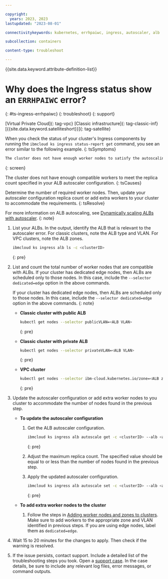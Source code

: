 ```yaml
---

copyright: 
  years: 2023, 2023
lastupdated: "2023-08-01"

connectivitykeywords: kubernetes, errhpaiwc, ingress, autoscaler, alb

subcollection: containers

content-type: troubleshoot

---
```


{{site.data.keyword.attribute-definition-list}}

# Why does the Ingress status show an `ERRHPAIWC` error?
{: #ts-ingress-errhpaiwc}
{: troubleshoot}
{: support}

[Virtual Private Cloud]{: tag-vpc} [Classic infrastructure]{: tag-classic-inf} [{{site.data.keyword.satelliteshort}}]{: tag-satellite}

When you check the status of your cluster's Ingress components by running the `ibmcloud ks ingress status-report get` command, you see an error similar to the following example.
{: tsSymptoms}

```sh
The cluster does not have enough worker nodes to satisfy the autoscaling configuration (ERRHPAIWC).
```
{: screen}

The cluster does not have enough compatible workers to meet the replica count specified in your ALB autoscaler configuration.
{: tsCauses}

Determine the number of required worker nodes. Then, update your autoscaler configuration replica count or add extra workers to your cluster to accommodate the requirements. 
{: tsResolve}

For more information on ALB autoscaling, see [Dynamically scaling ALBs with autoscaler](/docs/containers?topic=containers-ingress-alb-manage#alb_replicas_autoscaler).
{: note}

1. List your ALBs. In the output, identify the ALB that is relevant to the autoscaler error.  For classic clusters, note the ALB type and VLAN. For VPC clusters, note the ALB zones.
    ```sh
    ibmcloud ks ingress alb ls -c <clusterID>
    ```
    {: pre}

1. List and count the total number of worker nodes that are compatible with ALBs. If your cluster has dedicated edge nodes, then ALBs are scheduled only to those nodes. In this case, include the `--selector dedicated=edge` option in the above commands.

    If your cluster has dedicated edge nodes, then ALBs are scheduled only to those nodes. In this case, include the `--selector dedicated=edge` option in the above commands.
    {: note}

    - **Classic cluster with public ALB**
        ```sh
        kubectl get nodes --selector publicVLAN=<ALB VLAN>
        ```
        {: pre}

    - **Classic cluster with private ALB**
        ```sh
        kubectl get nodes --selector privateVLAN=<ALB VLAN>
        ```
        {: pre}

    - **VPC cluster**
        ```sh
        kubectl get nodes --selector ibm-cloud.kubernetes.io/zone=<ALB zone>
        ```
        {: pre}


1. Update the autoscaler configuration or add extra worker nodes to you cluster to accommodate the number of nodes found in the previous step.
    - **To update the autoscaler configuration**
        1. Get the ALB autoscaler configuration.
            ```sh
            ibmcloud ks ingress alb autoscale get -c <clusterID> --alb <albID>
            ```
            {: pre}

        1. Adjust the maximum replica count. The specified value should be equal to or less than the number of nodes found in the previous step.

        1. Apply the updated autoscaler configuration.
            ```sh
            ibmcloud ks ingress alb autoscale set -c <clusterID> --alb <albID>
            ```
            {: pre}
    
    - **To add extra worker nodes to the cluster**
        1. Follow the steps in [Adding worker nodes and zones to clusters](/docs/containers?topic=containers-add_workers). Make sure to add workers to the appropriate zone and VLAN identified in previous steps. If you are using edge nodes, label them as `dedicated=edge`.

1. Wait 15 to 20 minutes for the changes to apply. Then check if the warning is resolved. 

1. If the issue persists, contact support. Include a detailed list of the troubleshooting steps you took. Open a [support case](/docs/get-support?topic=get-support-using-avatar). In the case details, be sure to include any relevant log files, error messages, or command outputs.


